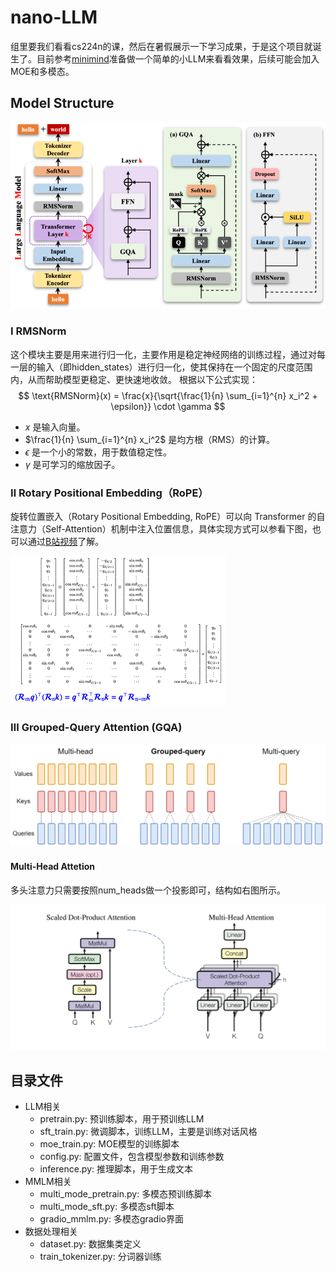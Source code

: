 # nano-LLM
组里要我们看看cs224n的课，然后在暑假展示一下学习成果，于是这个项目就诞生了。目前参考[minimind](https://github.com/jingyaogong/minimind )准备做一个简单的小LLM来看看效果，后续可能会加入MOE和多模态。

## Model Structure
![alt text](img/DenseModel.png)
### Ⅰ RMSNorm
这个模块主要是用来进行归一化，主要作用是稳定神经网络的训练过程，通过对每一层的输入（即hidden_states）进行归一化，使其保持在一个固定的尺度范围内，从而帮助模型更稳定、更快速地收敛。
根据以下公式实现：
$$
\text{RMSNorm}(x) = \frac{x}{\sqrt{\frac{1}{n} \sum_{i=1}^{n} x_i^2 + \epsilon}} \cdot \gamma
$$
- $x$ 是输入向量。
- $\frac{1}{n} \sum_{i=1}^{n} x_i^2$ 是均方根（RMS）的计算。
- $\epsilon$ 是一个小的常数，用于数值稳定性。
- $\gamma$ 是可学习的缩放因子。

### Ⅱ Rotary Positional Embedding（RoPE）
旋转位置嵌入（Rotary Positional Embedding, RoPE）可以向 Transformer 的自注意力（Self-Attention）机制中注入位置信息，具体实现方式可以参看下图，也可以通过[B站视频](https://www.bilibili.com/video/BV1Mj421R7JQ?spm_id_from=333.788.videopod.sections&vd_source=9da1847985aca3a04bc1b7451f13712e)了解。

![alt text](img/RoPE.png)

### Ⅲ Grouped-Query Attention (GQA)
![alt text](img/GQA.png)
#### Multi-Head Attetion
多头注意力只需要按照num_heads做一个投影即可，结构如右图所示。

![alt text](img/Multi-Head%20Attention.png)

## 目录文件
- LLM相关
    - pretrain.py: 预训练脚本，用于预训练LLM
    - sft_train.py: 微调脚本，训练LLM，主要是训练对话风格
    - moe_train.py: MOE模型的训练脚本
    - config.py: 配置文件，包含模型参数和训练参数
    - inference.py: 推理脚本，用于生成文本
- MMLM相关
    - multi_mode_pretrain.py: 多模态预训练脚本
    - multi_mode_sft.py: 多模态sft脚本
    - gradio_mmlm.py: 多模态gradio界面
- 数据处理相关
    - dataset.py: 数据集类定义
    - train_tokenizer.py: 分词器训练


